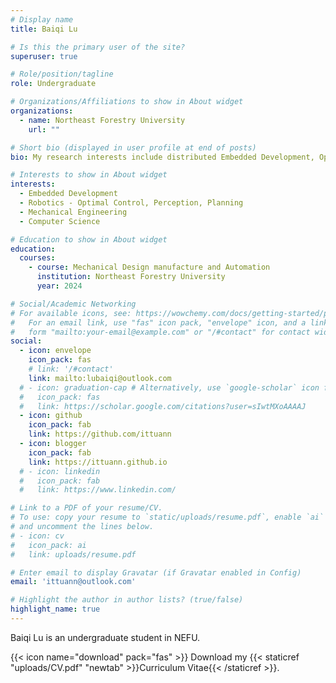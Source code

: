 ```yaml
---
# Display name
title: Baiqi Lu

# Is this the primary user of the site?
superuser: true

# Role/position/tagline
role: Undergraduate

# Organizations/Affiliations to show in About widget
organizations:
  - name: Northeast Forestry University
    url: ""

# Short bio (displayed in user profile at end of posts)
bio: My research interests include distributed Embedded Development, Optimal Control and Mechanical Design.

# Interests to show in About widget
interests:
  - Embedded Development
  - Robotics - Optimal Control, Perception, Planning
  - Mechanical Engineering
  - Computer Science

# Education to show in About widget
education:
  courses:
    - course: Mechanical Design manufacture and Automation
      institution: Northeast Forestry University
      year: 2024

# Social/Academic Networking
# For available icons, see: https://wowchemy.com/docs/getting-started/page-builder/#icons
#   For an email link, use "fas" icon pack, "envelope" icon, and a link in the
#   form "mailto:your-email@example.com" or "/#contact" for contact widget.
social:
  - icon: envelope
    icon_pack: fas
    # link: '/#contact'
    link: mailto:lubaiqi@outlook.com
  # - icon: graduation-cap # Alternatively, use `google-scholar` icon from `ai` icon pack
  #   icon_pack: fas 
  #   link: https://scholar.google.com/citations?user=sIwtMXoAAAAJ
  - icon: github
    icon_pack: fab
    link: https://github.com/ittuann
  - icon: blogger
    icon_pack: fab
    link: https://ittuann.github.io
  # - icon: linkedin
  #   icon_pack: fab
  #   link: https://www.linkedin.com/

# Link to a PDF of your resume/CV.
# To use: copy your resume to `static/uploads/resume.pdf`, enable `ai` icons in `params.toml`,
# and uncomment the lines below.
# - icon: cv
#   icon_pack: ai
#   link: uploads/resume.pdf

# Enter email to display Gravatar (if Gravatar enabled in Config)
email: 'ittuann@outlook.com'

# Highlight the author in author lists? (true/false)
highlight_name: true
---
```


Baiqi Lu is an undergraduate student in NEFU.

{{< icon name="download" pack="fas" >}} Download my {{< staticref "uploads/CV.pdf" "newtab" >}}Curriculum Vitae{{< /staticref >}}.
